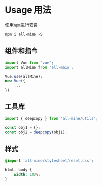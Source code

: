 # Usage 用法
使用`npm`进行安装
``` dos
npm i all-mine -S
```


## 组件和指令

``` javascript
import Vue from 'vue';
import allMine from 'all-main';

Vue.use(allMine);
new Vue({
    ...
})
```

## 工具库
``` javascript
import { deepcopy } from 'all-mine/utils';

const obj1 = {};
const obj2 = deepcopy(obj1);
```

## 样式
``` css
@import 'all-mine/stylesheet/reset.css';

html, body {
    width: 100%;
}
```

##